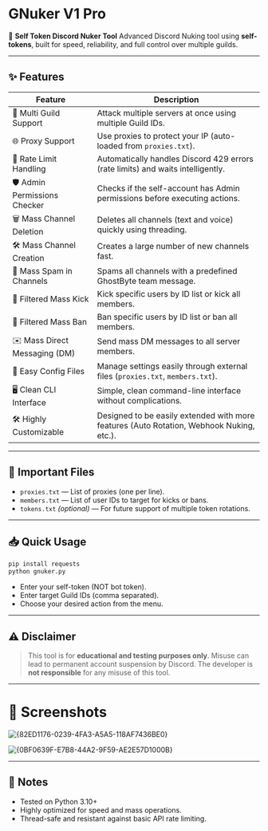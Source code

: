 # GNuker V1 Pro

🔵 **Self Token Discord Nuker Tool**
Advanced Discord Nuking tool using **self-tokens**, built for speed, reliability, and full control over multiple guilds.

---

## ✨ Features

| Feature                       | Description                                                                              |
| ----------------------------- | ---------------------------------------------------------------------------------------- |
| 🚀 Multi Guild Support        | Attack multiple servers at once using multiple Guild IDs.                                |
| 🌐 Proxy Support              | Use proxies to protect your IP (auto-loaded from `proxies.txt`).                         |
| 🔁 Rate Limit Handling        | Automatically handles Discord 429 errors (rate limits) and waits intelligently.          |
| 🛡️ Admin Permissions Checker | Checks if the self-account has Admin permissions before executing actions.               |
| 🗑️ Mass Channel Deletion     | Deletes all channels (text and voice) quickly using threading.                           |
| 🛠️ Mass Channel Creation     | Creates a large number of new channels fast.                                             |
| 📢 Mass Spam in Channels      | Spams all channels with a predefined GhostByte team message.                             |
| 👞 Filtered Mass Kick         | Kick specific users by ID list or kick all members.                                      |
| 🔨 Filtered Mass Ban          | Ban specific users by ID list or ban all members.                                        |
| ✉️ Mass Direct Messaging (DM) | Send mass DM messages to all server members.                                             |
| 📂 Easy Config Files          | Manage settings easily through external files (`proxies.txt`, `members.txt`).            |
| 🖥️ Clean CLI Interface       | Simple, clean command-line interface without complications.                              |
| 🛠️ Highly Customizable       | Designed to be easily extended with more features (Auto Rotation, Webhook Nuking, etc.). |

---

## 📂 Important Files

- `proxies.txt` — List of proxies (one per line).
- `members.txt` — List of user IDs to target for kicks or bans.
- `tokens.txt` *(optional)* — For future support of multiple token rotations.

---

## 📥 Quick Usage

```bash
pip install requests
python gnuker.py
```

- Enter your self-token (NOT bot token).
- Enter target Guild IDs (comma separated).
- Choose your desired action from the menu.

---

## ⚠️ Disclaimer

> This tool is for **educational and testing purposes only**.
> Misuse can lead to permanent account suspension by Discord.
> The developer is **not responsible** for any misuse of this tool.

---

# 📸 Screenshots

![{82ED1176-0239-4FA3-A5A5-118AF7436BE0}](https://github.com/user-attachments/assets/41550da0-82ea-4c94-98ad-fea86dc74e69)

![{0BF0639F-E7B8-44A2-9F59-AE2E57D1000B}](https://github.com/user-attachments/assets/c4033f07-2eea-4c22-92ae-a344e0a5fe00)



---

## 🧠 Notes

- Tested on Python 3.10+
- Highly optimized for speed and mass operations.
- Thread-safe and resistant against basic API rate limiting.

